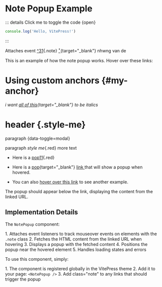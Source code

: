 # Note Popup Example


::: details Click me to toggle the code {open}
```js
console.log('Hello, VitePress!')
```
:::



Attaches event [^31](/kinhtrungbo/nanamoli-bodhi-en/outro/notes/001#_31){.note}  [ꜛ](/kinhtrungbo/nanamoli-bodhi-en/outro/notes/001#_31){target="_blank"} nhwng van de




This is an example of how the note popup works. Hover over these links:

# Using custom anchors {#my-anchor}

*i want [all of this](/link){target="_blank"} to be italics*


# header {.style-me}
paragraph {data-toggle=modal}

paragraph *style me*{.red} more text

- Here is a [pop11](/kinhtrungbo/nanamoli-bodhi-en/outro/notes/001#_31){.red}

- Here is a [pop](/kinhtrungbo/nanamoli-bodhi-en/outro/notes/001#_31){target="_blank"}  <a href="/kinhtrungbo/nanamoli-bodhi-en/outro/notes/001x#_31">link </a> that will show a popup when hovered.
- You can also <a href="/kinhtrungbo/nanamoli-bodhi-vi/001-the-root-of-all-things.md" class="note">hover over this link</a> to see another example.

The popup should appear below the link, displaying the content from the linked URL.

## Implementation Details

The `NotePopup` component:

1\. Attaches event listeners to track mouseover events on elements with the `.note` class
2\. Fetches the HTML content from the linked URL when hovering
3\. Displays a popup with the fetched content
4\. Positions the popup near the hovered element
5\. Handles loading states and errors

To use this component, simply:

1\. The component is registered globally in the VitePress theme
2\. Add it to your page: `<NotePopup />`
3\. Add class="note" to any links that should trigger the popup
